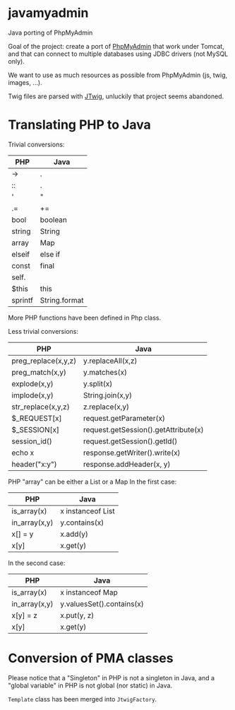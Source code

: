 # javamyadmin
Java porting of PhpMyAdmin

Goal of the project: create a port of [PhpMyAdmin](https://github.com/phpmyadmin/phpmyadmin) that work under Tomcat, and that can connect to multiple databases using JDBC drivers (not MySQL only).

We want to use as much resources as possible from PhpMyAdmin (js, twig, images, ...).

Twig files are parsed with [JTwig](https://github.com/jtwig/jtwig-core), unluckily that project seems abandoned.

	
# Translating PHP to Java

Trivial conversions:

|  PHP     |   Java   |
|----------|----------|
|   ->     |    .     |
|   ::     |    .     |
|   '      |    "     |
|   .=     |    +=    |
| bool     | boolean  |
| string   | String   |
|  array   |  Map     |
| elseif   | else if  |
|  const   |  final   |
| self.    |          |
| $this    |   this   |
| sprintf  | String.format |

More PHP functions have been defined in Php class.

Less trivial conversions:

|  PHP     |   Java   |
|----------|----------|
| preg_replace(x,y,z)   |  y.replaceAll(x,z)         |
| preg_match(x,y)       |  y.matches(x)              |
| explode(x,y)          |  y.split(x)                |
| implode(x,y)          |  String.join(x,y)          |
| str_replace(x,y,z)    |  z.replace(x,y)            |
| $_REQUEST[x]          |  request.getParameter(x)   |
| $_SESSION[x]          |  request.getSession().getAttribute(x)      |
| session_id()          |  request.getSession().getId()              |
| echo x                |  response.getWriter().write(x)             |
| header("x:y")         |  response.addHeader(x, y)                  |

PHP "array" can be either a List or a Map
In the first case:

|  PHP     |   Java   |
|----------|----------|
| is_array(x)           | x instanceof List   |
| in_array(x,y)         | y.contains(x)       |
| x[] = y               | x.add(y)            |
| x[y]                  | x.get(y)            |

In the second case:

|  PHP     |   Java   |
|----------|----------|
| is_array(x)           | x instanceof Map          |
| in_array(x,y)         | y.valuesSet().contains(x) |
| x[y] = z              | x.put(y, z)               |
| x[y]                  | x.get(y)                  |


# Conversion of PMA classes

Please notice that a "Singleton" in PHP is not a singleton in Java, and a "global variable" in PHP is not global (nor static) in Java.


`Template` class has been merged into `JtwigFactory`.

